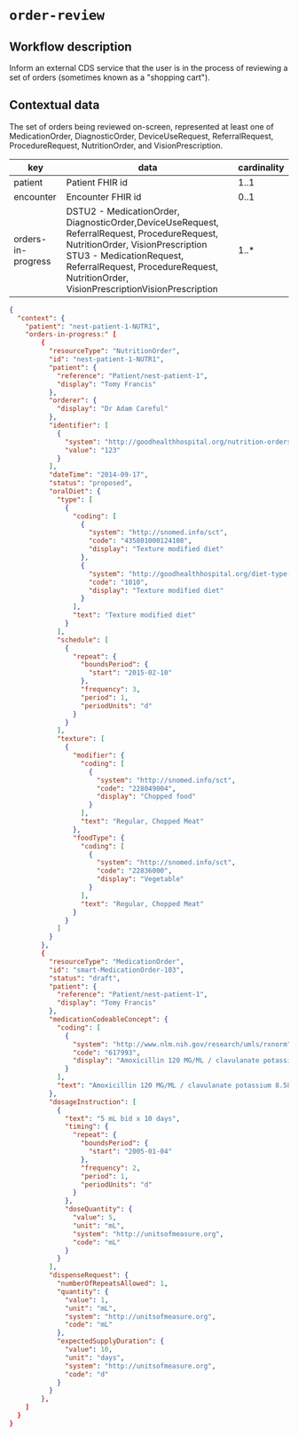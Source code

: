 # `order-review`

## Workflow description
Inform an external CDS service that the user is in the process of reviewing a set of orders (sometimes known as a "shopping cart").

## Contextual data
The set of orders being reviewed on-screen, represented at least one of MedicationOrder, DiagnosticOrder, DeviceUseRequest, ReferralRequest, ProcedureRequest, NutritionOrder, and VisionPrescription.

|key|data|cardinality|
|---|---|---|
|patient|Patient FHIR id|1..1|
|encounter|Encounter FHIR id|0..1|
|orders-in-progress|DSTU2 - MedicationOrder, DiagnosticOrder,DeviceUseRequest, ReferralRequest, ProcedureRequest, NutritionOrder, VisionPrescription <br/> STU3 - MedicationRequest, ReferralRequest, ProcedureRequest, NutritionOrder, VisionPrescriptionVisionPrescription|1..*|

```json
{
  "context": {
  	"patient": "nest-patient-1-NUTR1",
	"orders-in-progress:" [
		{
		  "resourceType": "NutritionOrder",
		  "id": "nest-patient-1-NUTR1",
		  "patient": {
			"reference": "Patient/nest-patient-1",
			"display": "Tomy Francis"
		  },
		  "orderer": {
			"display": "Dr Adam Careful"
		  },
		  "identifier": [
			{
			  "system": "http://goodhealthhospital.org/nutrition-orders",
			  "value": "123"
			}
		  ],
		  "dateTime": "2014-09-17",
		  "status": "proposed",
		  "oralDiet": {
			"type": [
			  {
				"coding": [
				  {
					"system": "http://snomed.info/sct",
					"code": "435801000124108",
					"display": "Texture modified diet"
				  },
				  {
					"system": "http://goodhealthhospital.org/diet-type-codes",
					"code": "1010",
					"display": "Texture modified diet"
				  }
				],
				"text": "Texture modified diet"
			  }
			],
			"schedule": [
			  {
				"repeat": {
				  "boundsPeriod": {
					"start": "2015-02-10"
				  },
				  "frequency": 3,
				  "period": 1,
				  "periodUnits": "d"
				}
			  }
			],
			"texture": [
			  {
				"modifier": {
				  "coding": [
					{
					  "system": "http://snomed.info/sct",
					  "code": "228049004",
					  "display": "Chopped food"
					}
				  ],
				  "text": "Regular, Chopped Meat"
				},
				"foodType": {
				  "coding": [
					{
					  "system": "http://snomed.info/sct",
					  "code": "22836000",
					  "display": "Vegetable"
					}
				  ],
				  "text": "Regular, Chopped Meat"
				}
			  }
			]
		  }
		},
		{
		  "resourceType": "MedicationOrder",
		  "id": "smart-MedicationOrder-103",
		  "status": "draft",
		  "patient": {
			"reference": "Patient/nest-patient-1",
			"display": "Tomy Francis"
		  },
		  "medicationCodeableConcept": {
			"coding": [
			  {
				"system": "http://www.nlm.nih.gov/research/umls/rxnorm",
				"code": "617993",
				"display": "Amoxicillin 120 MG/ML / clavulanate potassium 8.58 MG/ML Oral Suspension"
			  }
			],
			"text": "Amoxicillin 120 MG/ML / clavulanate potassium 8.58 MG/ML Oral Suspension"
		  },
		  "dosageInstruction": [
			{
			  "text": "5 mL bid x 10 days",
			  "timing": {
				"repeat": {
				  "boundsPeriod": {
					"start": "2005-01-04"
				  },
				  "frequency": 2,
				  "period": 1,
				  "periodUnits": "d"
				}
			  },
			  "doseQuantity": {
				"value": 5,
				"unit": "mL",
				"system": "http://unitsofmeasure.org",
				"code": "mL"
			  }
			}
		  ],
		  "dispenseRequest": {
			"numberOfRepeatsAllowed": 1,
			"quantity": {
			  "value": 1,
			  "unit": "mL",
			  "system": "http://unitsofmeasure.org",
			  "code": "mL"
			},
			"expectedSupplyDuration": {
			  "value": 10,
			  "unit": "days",
			  "system": "http://unitsofmeasure.org",
			  "code": "d"
			}
		  }
		},
	]
  }
}
```